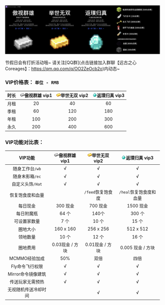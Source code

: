![vip](../Newplayer/image/vip.jpg)

节假日会有打折活动哦~  请关注[QQ群](点击链接加入群聊【远古之心  Coreages】：https://qm.qq.com/q/OO2ZeOcb2o)内动态~

### VIP价格表： `单位 - RMB`

| 时长 | <img src="../Newplayer/image/Iron.png" alt="Iron" style="width:1em; height:auto;">傲视群雄 vip1 | <img src="../Newplayer/image/Gold.png" alt="Gold" style="width:1em; height:auto;">举世无双 vip2 | <img src="../Newplayer/image/Diamond.png" alt="Diamond" style="width:1em; height:auto;">返璞归真 vip3 |
| :--: | :----------------------------------------------------------: | :----------------------------------------------------------: | :----------------------------------------------------------: |
| 月租 |                              20                              |                              40                              |                              60                              |
| 季租 |                              60                              |                             120                              |                             180                              |
| 年租 |                             100                              |                             200                              |                             300                              |
| 永久 |                             200                              |                             400                              |                             600                              |

### **VIP功能对比表：**

|       VIP功能        | <img src="../Newplayer/image/Iron.png" alt="Iron" style="width:1em; height:auto;">傲视群雄 vip1 | <img src="../Newplayer/image/Gold.png" alt="Gold" style="width:1em; height:auto;">举世无双 vip2 | <img src="../Newplayer/image/Diamond.png" alt="Diamond" style="width:1em; height:auto;">返璞归真 vip3 |
| :------------------: | :----------------------------------------------------------: | :----------------------------------------------------------: | :----------------------------------------------------------: |
|   随身工作台`/wb`    |                              √                               |                              √                               |                              √                               |
|   随身末影箱`/ec`    |                              √                               |                              √                               |                              √                               |
|   自定义头饰`/Hat`   |                              √                               |                              √                               |                              √                               |
|   恢复饱食度和血量   |                                                              |                      `/feed`恢复饱食度                       |                   `/heal`恢复饱食度和血量                    |
|       每日现金       |                           300 现金                           |                           700 现金                           |                          1500 现金                           |
|      每日附魔瓶      |                            64 个                             |                            140个                             |                            300 个                            |
|     可设置家数量     |                             7 个                             |                            10 个                             |                            15 个                             |
|       圈地大小       |                          160 x 160                           |                          256 x 256                           |                          512 x 512                           |
|       领地数量       |                            10 个                             |                            12 个                             |                            16 个                             |
|       圈地费用       |                       0.03现金 / 方块                        |                       0.01现金 / 方块                        |                      0.005 现金 / 方块                       |
|    MCMMO经验加成     |                             50%                              |                             双倍                             |                             四倍                             |
|   Fly命令飞行权限    |                              √                               |                              √                               |                              √                               |
|  Mirror命令镜像建筑  |                              √                               |                              √                               |                              √                               |
|   传送玩家无需预热   |                              √                               |                              √                               |                              √                               |
| 无视随机传送冷却时间 |                                                              |                              √                               |                              √                               |

